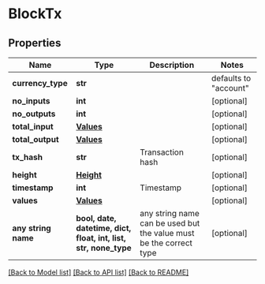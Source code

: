 # BlockTx


## Properties
Name | Type | Description | Notes
------------ | ------------- | ------------- | -------------
**currency_type** | **str** |  | defaults to "account"
**no_inputs** | **int** |  | [optional] 
**no_outputs** | **int** |  | [optional] 
**total_input** | [**Values**](Values.md) |  | [optional] 
**total_output** | [**Values**](Values.md) |  | [optional] 
**tx_hash** | **str** | Transaction hash | [optional] 
**height** | [**Height**](Height.md) |  | [optional] 
**timestamp** | **int** | Timestamp | [optional] 
**values** | [**Values**](Values.md) |  | [optional] 
**any string name** | **bool, date, datetime, dict, float, int, list, str, none_type** | any string name can be used but the value must be the correct type | [optional]

[[Back to Model list]](../README.md#documentation-for-models) [[Back to API list]](../README.md#documentation-for-api-endpoints) [[Back to README]](../README.md)


